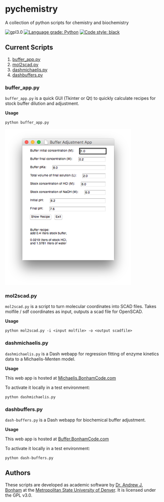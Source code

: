 # pychemistry
A collection of python scripts for chemistry and biochemistry

![gpl3.0](https://img.shields.io/github/license/Paradoxdruid/pychemistry.svg "GPL 3.0 Licensed")  [![Language grade: Python](https://img.shields.io/lgtm/grade/python/g/Paradoxdruid/pychemistry.svg?logo=lgtm&logoWidth=18)](https://lgtm.com/projects/g/Paradoxdruid/pychemistry/context:python)  [![Code style: black](https://img.shields.io/badge/code%20style-black-000000.svg)](https://github.com/ambv/black) 


## Current Scripts

1. [buffer_app.py](#buffer_apppy)
2. [mol2scad.py](#mol2scadpy)
3. [dashmichaelis.py](#dashmichaelispy)
4. [dashbuffers.py](#dashbufferspy)

### buffer_app.py

`buffer_app.py` is a quick GUI (Tkinter or Qt) to quickly calculate recipes for stock buffer dilution and adjustment.

**Usage**

```
python buffer_app.py
```

![buffer_app screenshot](/images/buffer_app.png)

### mol2scad.py

`mol2scad.py` is a script to turn molecular coordinates into SCAD files.  Takes molfile / sdf coordinates as input, outputs a scad file for OpenSCAD.

**Usage**

```
python mol2scad.py -i <input molfile> -o <output scadfile>
```

### dashmichaelis.py

`dashmichaelis.py` is a Dash webapp for regression fitting of enzyme kinetics data to a Michaelis-Menten model.

**Usage**

This web app is hosted at [Michaelis.BonhamCode.com](https://michaelis.bonhamcode.com)

To activate it locally in a test environment:
```
python dashmichaelis.py
```

### dashbuffers.py

`dash-buffers.py` is a Dash webapp for biochemical buffer adjustment.

**Usage**

This web app is hosted at [Buffer.BonhamCode.com](https://buffer.bonhamcode.com)

To activate it locally in a test environment:
```
python dash-buffers.py
```


## Authors
These scripts are developed as academic software by [Dr. Andrew J. Bonham](https://github.com/Paradoxdruid) at the [Metropolitan State University of Denver](https://www.msudenver.edu). It is licensed under the GPL v3.0.
